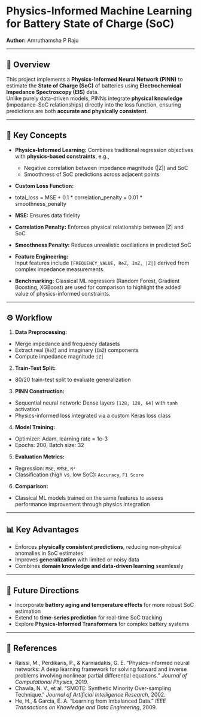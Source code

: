 # Physics-Informed Machine Learning for Battery State of Charge (SoC)
**Author:** Amruthamsha P Raju  

---

## 📘 Overview
This project implements a **Physics-Informed Neural Network (PINN)** to estimate the **State of Charge (SoC)** of batteries using **Electrochemical Impedance Spectroscopy (EIS)** data.  
Unlike purely data-driven models, PINNs integrate **physical knowledge** (impedance–SoC relationships) directly into the loss function, ensuring predictions are both **accurate and physically consistent**.

---

## 🧠 Key Concepts

- **Physics-Informed Learning:** Combines traditional regression objectives with **physics-based constraints**, e.g.,  
  - Negative correlation between impedance magnitude (|Z|) and SoC  
  - Smoothness of SoC predictions across adjacent points  

- **Custom Loss Function:**
- total_loss = MSE + 0.1 * correlation_penalty + 0.01 * smoothness_penalty

- **MSE:** Ensures data fidelity  
- **Correlation Penalty:** Enforces physical relationship between |Z| and SoC  
- **Smoothness Penalty:** Reduces unrealistic oscillations in predicted SoC  

- **Feature Engineering:**  
Input features include `[FREQUENCY_VALUE, ReZ, ImZ, |Z|]` derived from complex impedance measurements.

- **Benchmarking:** Classical ML regressors (Random Forest, Gradient Boosting, XGBoost) are used for comparison to highlight the added value of physics-informed constraints.

---

## ⚙️ Workflow

1. **Data Preprocessing:**  
 - Merge impedance and frequency datasets  
 - Extract real (`ReZ`) and imaginary (`ImZ`) components  
 - Compute impedance magnitude `|Z|`

2. **Train-Test Split:**  
 - 80/20 train-test split to evaluate generalization  

3. **PINN Construction:**  
 - Sequential neural network: Dense layers `[128, 128, 64]` with `tanh` activation  
 - Physics-informed loss integrated via a custom Keras loss class  

4. **Model Training:**  
 - Optimizer: Adam, learning rate = 1e-3  
 - Epochs: 200, Batch size: 32  

5. **Evaluation Metrics:**  
 - Regression: `MSE`, `RMSE`, `R²`  
 - Classification (high vs. low SoC): `Accuracy`, `F1 Score`  

6. **Comparison:**  
 - Classical ML models trained on the same features to assess performance improvement through physics integration

---

## 📊 Key Advantages

- Enforces **physically consistent predictions**, reducing non-physical anomalies in SoC estimates  
- Improves **generalization** with limited or noisy data  
- Combines **domain knowledge and data-driven learning** seamlessly  

---

## 🧭 Future Directions

- Incorporate **battery aging and temperature effects** for more robust SoC estimation  
- Extend to **time-series prediction** for real-time SoC tracking  
- Explore **Physics-Informed Transformers** for complex battery systems  

---

## 🧾 References

- Raissi, M., Perdikaris, P., & Karniadakis, G. E. “Physics-informed neural networks: A deep learning framework for solving forward and inverse problems involving nonlinear partial differential equations.” *Journal of Computational Physics*, 2019.  
- Chawla, N. V., et al. “SMOTE: Synthetic Minority Over-sampling Technique.” *Journal of Artificial Intelligence Research*, 2002.  
- He, H., & Garcia, E. A. “Learning from Imbalanced Data.” *IEEE Transactions on Knowledge and Data Engineering*, 2009.  
